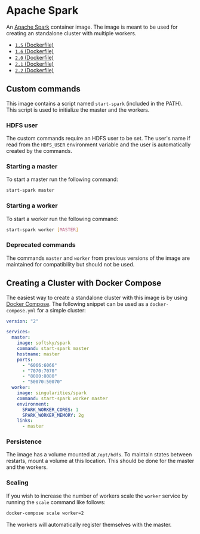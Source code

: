 # Apache Spark

An [Apache Spark](http://spark.apache.org/) container image. The image is meant to be used for creating an standalone cluster with multiple workers.

- [`1.5` (Dockerfile)](https://github.com/softsky/spark-docker/blob/1.5/Dockerfile)
- [`1.6` (Dockerfile)](https://github.com/softsky/spark-docker/blob/1.6/Dockerfile)
- [`2.0` (Dockerfile)](https://github.com/softsky/spark-docker/blob/2.0/Dockerfile)
- [`2.1` (Dockerfile)](https://github.com/softsky/spark-docker/blob/2.1/Dockerfile)
- [`2.2` (Dockerfile)](https://github.com/softsky/spark-docker/blob/2.2/Dockerfile)

## Custom commands

This image contains a script named `start-spark` (included in the PATH). This script is used to initialize the master and the workers.

### HDFS user

The custom commands require an HDFS user to be set. The user's name if read from the `HDFS_USER` environment variable and the user is automatically created by the commands.

### Starting a master

To start a master run the following command:

```sh
start-spark master
```

### Starting a worker

To start a worker run the following command:

```sh
start-spark worker [MASTER]
```

### Deprecated commands

The commands `master` and `worker` from previous versions of the image are maintained for compatibility but should not be used.


## Creating a Cluster with Docker Compose

The easiest way to create a standalone cluster with this image is by using [Docker Compose](https://docs.docker.com/compose). The following snippet can be used as a `docker-compose.yml` for a simple cluster:

```YAML
version: "2"

services:
  master:
    image: softsky/spark
    command: start-spark master
    hostname: master
    ports:
      - "6066:6066"
      - "7070:7070"
      - "8080:8080"
      - "50070:50070"
  worker:
    image: singularities/spark
    command: start-spark worker master
    environment:
      SPARK_WORKER_CORES: 1
      SPARK_WORKER_MEMORY: 2g
    links:
      - master
```

### Persistence

The image has a volume mounted at `/opt/hdfs`. To maintain states between restarts, mount a volume at this location. This should be done for the master and the workers.

### Scaling

If you wish to increase the number of workers scale the `worker` service by running the `scale` command like follows:

```sh
docker-compose scale worker=2
```

The workers will automatically register themselves with the master.
